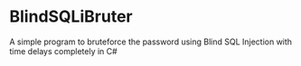 # BlindSQLiBruter
A simple program to bruteforce the password using Blind SQL Injection with time delays completely in C#
